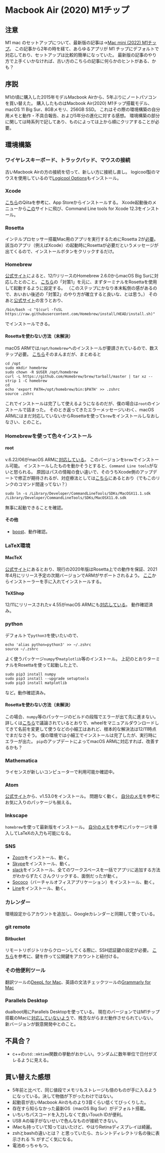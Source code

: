 
# Macbook Air (2020) M1チップ

## 注意

M1 mac のセットアップについて、最新版の記事は→[Mac mini (2022) M1チップ](macmini2022.html)。
この記事から2年の時を経て、あらゆるアプリが M1 チップにデフォルトで対応しており、セットアップは比較的簡単になっていた。
最新版の記事のやり方で上手くいかなければ、古い方のこちらの記事に何らかのヒントがある、かも？

## 序説

M1の頃に購入した2015年モデルMacbook Airから、5年ぶりにノートパソコンを買い替えた。
購入したものはMacbook Air(2020) M1チップ搭載モデル、macOS 11 Big Sur、8GBメモリ、256GB SSD。
これはその際の環境構築の自分用メモと動作・不具合報告、および5年分の進化に対する感想。
環境構築の部分に関しては時系列で記してあり、ものによっては上から順にクリアすることが必要。

## 環境構築

### ワイヤレスキーボード、トラックパッド、マウスの接続

古いMacbook Airの方の接続を切って、新しい方に接続し直し。
logicool製のマウスを使用しているので[Logicool Options](https://www.logicool.co.jp/ja-jp/product/options)もインストール。

### Xcode

[こちら](https://qiita.com/aiorange19/items/5ffaefc85f912f60c2fa)のQiitaを参考に、App Storeからインストールする。
Xcode起動後のメニューから[この](https://developer.apple.com/download/more/?=for%20Xcode)サイトに飛び、Command Line tools for Xcode 12.3をインストール。

### Rosetta

インテルプロセッサー搭載Mac用のアプリを実行するためにRosetta 2が[必要](https://support.apple.com/en-us/HT211861)。
該当のアプリ（例えばXcode）の起動時にRosettaが必要だというメッセージが出てくるので、インストールボタンをクリックするだけ。

### Homebrew

[公式サイト](https://brew.sh/2020/12/01/homebrew-2.6.0/)によると、12/1リリースのHomebrew 2.6.0からmacOS Big Surに対応したとのこと。
[こちら](https://qiita.com/shira-shun/items/0f6213f4923cb5544367)の「対策1」を元に、まずターミナルをRosettaを使用して起動するように設定する。
（このステップにかなり本末転倒の感があるので、おいおい後述の「対策2」のやり方が確立すると良いな、とは思う。）
そのあと[公式サイト](https://brew.sh/index_ja)の言うとおり、

```
/bin/bash -c "$(curl -fsSL https://raw.githubusercontent.com/Homebrew/install/HEAD/install.sh)"
```

でインストールできる。

#### Rosettaを使わない方法（未解決）

macOS ARMでは`/opt/homebrew`へのインストールが要請されているので、数ステップ必要。
[こちら](https://qiita.com/aiorange19/items/5ffaefc85f912f60c2fa)そのまんまだが、まとめると

```
cd /opt
sudo mkdir homebrew
sudo chown -R $USER /opt/homebrew
curl -L https://github.com/Homebrew/brew/tarball/master | tar xz --strip 1 -C homebrew
cd
echo 'export PATH=/opt/homebrew/bin:$PATH' >> .zshrc
source .zshrc
```

これでインストールは完了して使えるようになるのだが、僕の場合は`root`のインストールで詰まった。
そのとき返ってきたエラーメッセージいわく、macOS ARMにはまだ対応していないからRosettaを使って`brew`をインストールしなおしなさい、とのこと。

### Homebrewを使って色々インストール

#### root

v.6.22/06がmacOS ARMに[対応している](https://root-forum.cern.ch/t/root-v6-22-06-release/42575)。
このバージョンを`brew`でインストール可能。
インストールしたものを動かそうとすると、`Command Line tools`がないと怒られる。
原因はパスの情報の食い違いで、そのうちXcode側のアップデートで修正が期待されるが、対症療法としては[こちら](https://developer.apple.com/forums/thread/667561)にあるとおり（でもこのリンクのコマンド間違ってない？）

```
sudo ln -s /Library/Developer/CommandLineTools/SDKs/MacOSX11.1.sdk /Library/Developer/CommandLineTools/SDKs/MacOSX11.0.sdk
```

無事に起動できることを確認。

#### その他

* [boost](https://formulae.brew.sh/formula/boost)、動作確認。

### LaTeX環境

#### MacTeX

[公式サイト](https://www.tug.org/mactex/aboutarm.html)にあるとおり、現行の2020年版はRosetta上での動作を保証、2021年4月にリリース予定の次期バージョンでARMがサポートされるよう。
[ここ](https://www.tug.org/mactex/mactex-download.html)からインストーラーを手に入れてインストールする。

#### TeXShop

12/11にリリースされたv 4.55がmacOS ARMにも[対応している](https://pages.uoregon.edu/koch/texshop/)。
動作確認済み。

### python

デフォルトで`python3`を使いたいので、

```
echo 'alias python=python3' >> ~/.zshrc
source ~/.zshrc
```

よく使うパッケージ`numpy`や`matplotlib`等のインストール。
上記のとおりターミナルをRosettaを使って起動した上で、

```
sudo pip3 install numpy
sudo pip3 install --upgrade setuptools
sudo pip3 install matplotlib
```

など。動作確認済み。

#### Rosettaを使わない方法（未解決）

この場合、`numpy`等のパッケージのビルドの段階でエラーが出て先に進まない。
詳しくは[こちら](https://github.com/scipy/scipy/issues/13102)で議論されているとおりで、wheelをマニュアルダウンロードしてきて名前を変更して使うなどの小細工はあれど、根本的な解決法は12/11時点でまだなさそう。
僕の環境では小細工でインストールは完了したが、実行時にエラーが出た。
`pip`のアップデートによってmacOS ARMに対応すれば、改善するかも？

### Mathematica

ライセンスが新しいコンピューターで利用可能か確認中。

### Atom

[公式サイト](https://atom.io)から、v1.53.0をインストール。
問題なく動く。
[自分のメモ](atom.html)を参考にお気に入りのパッケージも揃える。

### Inkscape

`homebrew`を使って最新版をインストール。
[自分のメモ](inkscape.html)を参考にパッケージを導入してLaTeXの入力も可能になる。

### SNS

* [Zoom](https://zoom.us/download)をインストール、動く。
* [Skype](https://www.skype.com/ja/get-skype/)をインストール、動く。
* [slack](https://slack.com/downloads/mac)をインストール、全てのワークスペースを一括でアプリに追加する方法がわからずたくさんクリックする、面倒だったが動く。
* [Sococo](https://app.sococo.com/a/download)（バーチャルオフィスアプリケーション）をインストール、動く。
* [Line](https://apps.apple.com/us/app/line/id539883307?mt=12)をインストール、動く。

### カレンダー

環境設定からアカウントを追加し、Googleカレンダーと同期して使っている。

### git remote

#### Bitbucket

リモートリポジトリからクローンしてくる際に、SSH認証鍵の設定が必要。
[こちら](https://qiita.com/0084ken/items/e763c85054a5a1e2cc6c)を参考に、鍵を作って公開鍵をアカウントと紐付ける。

### その他便利ツール

翻訳ツールの[DeepL for Mac](https://www.deepl.com/app)、英語の文法チェックツールの[Grammarly for Mac](https://www.grammarly.com/native/mac)

### Parallels Desktop

dualboot用にParallels Desktopを使っている。
現在のバージョンではM1チップ搭載のMacに[対応していないよう](https://www.parallels.com/blogs/parallels-desktop-apple-silicon-mac/)で、残念ながらまだ動作させられていない。
新バージョンが鋭意開発中とのこと。

## 不具合？

* c++の`std::mktime`関数の挙動がおかしい。ランダムに数年単位で日付がズレるように見える。

## 買い替えた感想

* 5年前と比べて、同じ値段でメモリもストレージも倍のものが手に入るようになっている。決して物価が下がったわけではない。
* 起動音が古いMacbook Airのものより3音くらい低くてびっくりした。
* 存在すら知らなかった最新OS（macOS Big Sur）がデフォルト搭載。
* いちいちパスコードを入力しなくて良いTouch IDが便利。
* USB Aの端子がないせいで色んなものが接続できない。
* iMacも持っていて知ってはいたけど、やはりRetinaディスプレイは綺麗。
* zshとbashの違いとは？ と思っていたら、カレントディレクトリ名の後に表示される % がすごく気になる。
* 電池めっちゃもつ。
